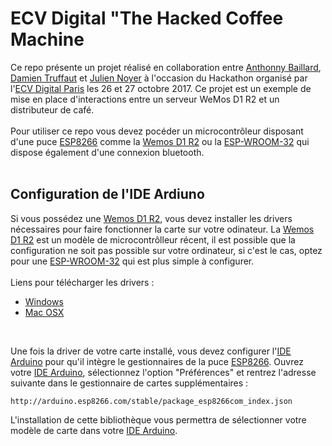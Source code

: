 # ECV Digital "The Hacked Coffee Machine
Ce repo présente un projet réalisé en collaboration entre [Anthonny Baillard](https://www.linkedin.com/in/anthonybaillard/), [Damien Truffaut](https://www.linkedin.com/in/damient75/) et [Julien Noyer](https://www.linkedin.com/in/julien-noyer-21219b28/) à l'occasion du Hackathon organisé par l'[ECV Digital Paris](http://www.ecvdigital.fr/) les 26 et 27 octobre 2017. Ce projet est un exemple de mise en place d'interactions entre un serveur WeMos D1 R2 et un distributeur de café.
<br><br>
Pour utiliser ce repo vous devez pocéder un microcontrôleur disposant d'une puce [ESP8266](https://fr.wikipedia.org/wiki/ESP8266) comme la [Wemos D1 R2](https://hackspark.fr/fr/wemos-d1-esp8266-arduino-compatible-layout-wifi-80-160mhz-4mb-flash.html) ou la [ESP-WROOM-32](https://hackspark.fr/fr/esp-32-devkitc-esp32-esp-wroom-32.html) qui dispose également d'une connexion bluetooth.
<br><br>
## Configuration de l'IDE Ardiuno
Si vous possédez une [Wemos D1 R2](https://hackspark.fr/fr/wemos-d1-esp8266-arduino-compatible-layout-wifi-80-160mhz-4mb-flash.html), vous devez installer les drivers nécessaires pour faire fonctionner la carte sur votre odinateur. La [Wemos D1 R2](https://hackspark.fr/fr/wemos-d1-esp8266-arduino-compatible-layout-wifi-80-160mhz-4mb-flash.html) est un modèle de microcontrôlleur récent, il est possible que la configuration ne soit pas possible sur votre ordinateur, si c'est le cas, optez pour une [ESP-WROOM-32](https://hackspark.fr/fr/esp-32-devkitc-esp32-esp-wroom-32.html) qui est plus simple à configurer.
<br><br>
Liens pour télécharger les drivers : 
- [Windows](https://wiki.wemos.cc/_media/file:ch341ser_win.zip)
- [Mac OSX](https://wiki.wemos.cc/_media/ch341ser_mac-1.4.zip)

<br>

Une fois la driver de votre carte installé, vous devez configurer l'[IDE Arduino](https://www.arduino.cc/en/Main/Software) pour qu'il intègre le gestionnaires de la puce [ESP8266](https://fr.wikipedia.org/wiki/ESP8266). Ouvrez votre [IDE Arduino](https://www.arduino.cc/en/Main/Software), sélectionnez l'option "Préférences" et rentrez l'adresse suivante dans le gestionnaire de cartes supplémentaires :
```
http://arduino.esp8266.com/stable/package_esp8266com_index.json
```

L'installation de cette bibliothèque vous permettra de sélectionner votre modèle de carte dans votre [IDE Arduino](https://www.arduino.cc/en/Main/Software).